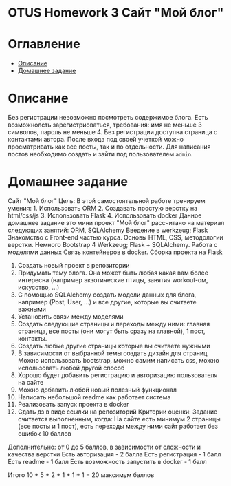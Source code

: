 OTUS Homework 3 Сайт "Мой блог"
===========================

# Оглавление

- [Описание](#guide)
- [Домашнее задание](#homework)

# Описание

Без регистрации невозможно посмотреть содержимое блога. Есть возможнолсть зарегистриоваться, требования: имя не меньше 3 символов, пароль не меньше 4.
Без регистрации доступна страница с контактами автора. После входа под своей учеткой можно просматривать как все посты, так и по отдельности.
Для написания постов необходимо создать и зайти под пользователем `admin`.

# Домашнее задание

Сайт "Мой блог"
Цель: В этой самостоятельной работе тренируем умения: 1. Использовать ORM 2. Создавать простую верстку на html/css/js 3. Использовать Flask 4. Использовать docker
Данное домашнее задание это мини проект "Мой блог" рассчитано на материал следующих занятий:
ORM, SQLAlchemy
Введение в werkzeug; Flask
Знакомство с Front-end частью курса. Основы HTML, CSS, методологии верстки. Немного Bootstrap 4
Werkzeug; Flask + SQLAlchemy. Работа с моделями данных
Связь контейнеров в docker. Сборка проекта на Flask

1. Создать новый проект в репозитории
2. Придумать тему блога. Она может быть любая какая вам более интересна (например экзотические птицы, занятия workout-ом, искусство, ...)
3. С помощью SQLAlchemy создать модели данных для блога, например (Post, User, ...) и все другие, которые вы считаете важными
4. Установить связи между моделями
5. Создать следующие страницы и переходы между ними: главная страница, все посты (они могут быть сразу на главной), 1 пост, контакты.
6. Создать любые другие страницы которые вы считаете нужными
7. В зависимости от выбранной темы создать дизайн для страниц
Можно использовать bootstrap, можно самим написать css, можно использовать любой другой способ
8. Хорошо будет добавить регистрацию и авторизацию пользователя на сайте
9. Можно добавить любой новый полезный функционал
10. Написать небольшой readme как работает система
11. Реализовать запуск проекта в docker
12. Сдать дз в виде ссылки на репозиторий
Критерии оценки: Задание считается выполненным, когда:
На сайте есть минимум 2 страницы (все посты и 1 пост), есть переходы между ними сайт работает без ошибок
10 баллов

Дополнительно:
от 0 до 5 баллов, в зависимости от сложности и качества верстки
Есть авторизация - 2 балла
Есть регистрация - 1 балл
Есть readme - 1 балл
Есть возможность запустить в docker - 1 балл


Итого 10 + 5 + 2 + 1 + 1 + 1 = 20 максимум баллов
